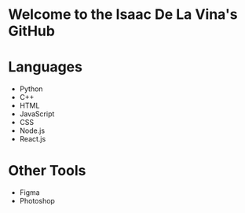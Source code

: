 <h1>
 Welcome to the Isaac De La Vina's GitHub
</h1>


<h1>Languages</h1>
<ul>
<li>Python</li>
<li>C++</li>
<li>HTML</li>
<li>JavaScript</li>
<li>CSS</li>
 <li>Node.js</li>
 <li>React.js</li>
</ul>

<h1>Other Tools</h1>
<ul>
 <li>Figma</li>
 <li>Photoshop</li>
</ul>
